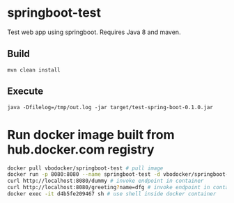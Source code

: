 # springboot-test
Test web app using springboot. Requires Java 8 and maven.

## Build
```
mvn clean install
```

## Execute
```
java -Dfilelog=/tmp/out.log -jar target/test-spring-boot-0.1.0.jar
```

# Run docker image built from hub.docker.com registry 
```bash 
docker pull vbodocker/springboot-test # pull image
docker run -p 8080:8080 --name springboot-test -d vbodocker/springboot-test # run container from image
curl http://localhost:8080/dummy # invoke endpoint in container
curl http://localhost:8080/greeting?name=dfg # invoke endpoint in container
docker exec -it d4b5fe209467 sh # use shell inside docker container
```